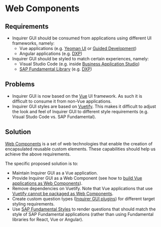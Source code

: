 # Web Components

## Requirements
* Inquirer GUI should be consumed from applications using different UI frameworks, namely:
  * Vue applications (e.g. [Yeoman UI](https://github.com/SAP/yeoman-ui) or [Guided Development](https://github.com/SAP/guided-development/))
  * Angular applications (e.g. [DXP](https://github.tools.sap/dxp/docs))
* Inquirer GUI should be styled to match certain experiences, namely:
  * Visual Studio Code (e.g. inside [Business Application Studio](https://help.sap.com/viewer/product/SAP%20Business%20Application%20Studio/Cloud/en-US))
  * [SAP Fundamental Library](https://sap.github.io/fundamental/) (e.g. [DXP](https://github.tools.sap/dxp/docs))

## Problems
* Inquirer GUI is now based on the [Vue](https://vuejs.org/) UI framework. As such it is difficult to consume it from non-Vue applications.
* Inquirer GUI styles are based on [Vuetify](https://vuetifyjs.com/en/). This makes it difficult to adjust the look and feel of Inquirer GUI to different style requirements (e.g. Visual Studo Code vs. SAP Fundamental).

## Solution
[Web Components](https://developer.mozilla.org/en-US/docs/Web/Web_Components) is a set of web technologies that enable the creation of encapsulated reusable custom elements. These capabilities should help us achieve the above requirements.

The specific proposed solution is to:
* Maintain Inquirer GUI as a Vue application.
* Provide Inquirer GUI as a Web Component (see how to [build Vue applications as Web Components](https://cli.vuejs.org/guide/build-targets.html#web-component)).
* Remove dependencies on Vuetify. Note that Vue applications that use [Vuetify cannot be packaged as Web Components](https://github.com/vuetifyjs/vuetify/issues/5054).
* Create custom question types ([Inquirer GUI plugins](https://github.com/SAP/inquirer-gui/blob/master/PLUGINS.md)) for different target styling requirements.
* Use [SAP Fundamental Styles](https://sap.github.io/fundamental-styles/) to render questions that should match the style of SAP Fundamental applications (rather than using Fundamental libraries for React, Vue or Angular).
